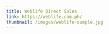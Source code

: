 ```yaml
---
title: Weblife Direct Sales
link: https://weblife.com.ph/
thumbnail: /images/weblife-sample.jpg
---
```

